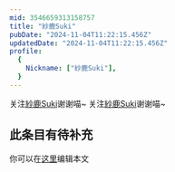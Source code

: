 ```yaml
---
mid: 3546659313158757
title: "紗鹿Suki"
pubDate: "2024-11-04T11:22:15.456Z"
updatedDate: "2024-11-04T11:22:15.456Z"
profile:
  {
    Nickname: ["紗鹿Suki"],
  }
---
```


关注[紗鹿Suki](https://space.bilibili.com/3546659313158757)谢谢喵~ 关注[紗鹿Suki](https://space.bilibili.com/3546659313158757)谢谢喵~

## 此条目有待补充
你可以在[这里](https://github.com/Yuhanawa/VTuber.ICU/edit/master/src/content/v/紗鹿Suki/index.md)编辑本文
